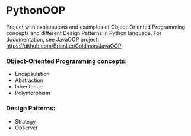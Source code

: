 # PythonOOP

Project with explanations and examples of Object-Oriented Programming concepts and different Design Patterns in Python language.
For documentation, see JavaOOP project: https://github.com/BrianLeoGoldman/JavaOOP

### Object-Oriented Programming concepts:

- Encapsulation
- Abstraction
- Inheritance
- Polymorphism

### Design Patterns:

- Strategy
- Observer